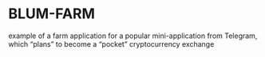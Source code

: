 # BLUM-FARM
example of a farm application for a popular mini-application from Telegram, which “plans” to become a “pocket” cryptocurrency exchange
